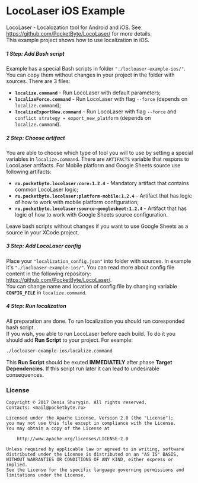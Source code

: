 # LocoLaser iOS Example
LocoLaser - Localozation tool for Android and iOS. See https://github.com/PocketByte/LocoLaser/ for more details.
<br>This example project shows how to use localization in iOS.

##### 1 Step: Add Bash script
Example has a special Bash scripts in folder `"./locloaser-example-ios/"`. You can copy them without changes in your project in the folder with sources. There are 3 files:
- **`localize.command`** - Run LocoLaser with default parameters;
- **`localizeForce.command`** - Run LocoLaser with flag `--force` (depends on `localize.command`);
- **`localizeExportNew.command`** - Run LocoLaser with flag `--force` and `conflict strategy = export_new_platform` (depends on `localize.command`).

##### 2 Step: Choose artifact
You are able to choose which type of tool you will to use by setting a special variables in `localize.command`. There are `ARTIFACTS` variable that respons to LocoLaser artifacts. For Mobile platform and Google Sheets source use following artifacts:
- **`ru.pocketbyte.locolaser:core:1.2.4`** - Mandatory artifact that contains common LocoLaser logic;
- **`ru.pocketbyte.locolaser:platform-mobile:1.2.4`** - Artifact that has logic of how to work with mobile platform configuration;
- **`ru.pocketbyte.locolaser:source-googlesheet:1.2.4`** - Artifact that has logic of how to work with Google Sheets source configuration.

Leave bash scripts without changes if you want to use Google Sheets as a source in your XCode project.

##### 3 Step: Add LocoLaser config
Place your `"localization_config.json"` into folder with sources. In example it's `"./locloaser-example-ios/"`. You can read more about config file content in the following repository: https://github.com/PocketByte/LocoLaser/.
<br>You can change name and location of config file by changing variable **`CONFIG_FILE`** in `localize.command`.

##### 4 Step: Run localization
All preparation are done. To run localization you should run coresponded bash script.
<br> If you wish, you able to run LocoLaser before each build. To do it you should add **Run Script** to your project. For example:
``` Bash
./locloaser-example-ios/localize.command
```
This **Run Script** should be exuted **IMMEDIATELY** after phase **Target Dependencies**. If this script run later it can lead to undesirable consequences.

### License
```
Copyright © 2017 Denis Shurygin. All rights reserved.
Contacts: <mail@pocketbyte.ru>

Licensed under the Apache License, Version 2.0 (the "License");
you may not use this file except in compliance with the License.
You may obtain a copy of the License at

    http://www.apache.org/licenses/LICENSE-2.0

Unless required by applicable law or agreed to in writing, software
distributed under the License is distributed on an "AS IS" BASIS,
WITHOUT WARRANTIES OR CONDITIONS OF ANY KIND, either express or implied.
See the License for the specific language governing permissions and
limitations under the License.
```
